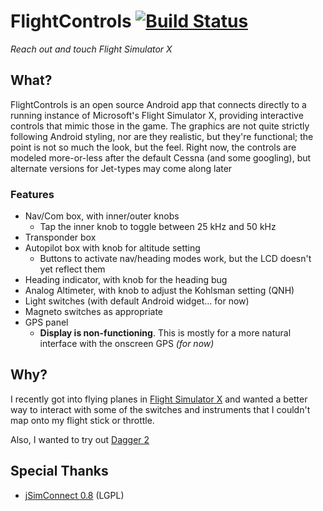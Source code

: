 FlightControls [![Build Status](http://img.shields.io/travis/dhleong/flight-controls.svg?style=flat)](https://travis-ci.org/dhleong/flight-controls)
==============

*Reach out and touch Flight Simulator X*

## What?

FlightControls is an open source Android app that connects 
directly to a running instance of Microsoft's Flight Simulator X, 
providing interactive controls that mimic those in the game. 
The graphics are not quite strictly following Android styling,
nor are they realistic, but they're functional; the point is not
so much the look, but the feel. Right now, the controls are modeled
more-or-less after the default Cessna (and some googling), but
alternate versions for Jet-types may come along later

### Features

- Nav/Com box, with inner/outer knobs
    - Tap the inner knob to toggle between 25 kHz and 50 kHz
- Transponder box
- Autopilot box with knob for altitude setting
    - Buttons to activate nav/heading modes work, but the LCD doesn't yet reflect them
- Heading indicator, with knob for the heading bug
- Analog Altimeter, with knob to adjust the Kohlsman setting (QNH)
- Light switches (with default Android widget... for now)
- Magneto switches as appropriate
- GPS panel
    - **Display is non-functioning**. This is mostly for a more 
    natural interface with the onscreen GPS *(for now)*

## Why?

I recently got into flying planes in 
[Flight Simulator X](http://store.steampowered.com/app/314160/)
and wanted a better way to interact with some of the switches and
instruments that I couldn't map onto my flight stick or throttle.

Also, I wanted to try out [Dagger 2](http://google.github.io/dagger/)

## Special Thanks

- [jSimConnect 0.8](http://lc0277.gratisim.fr/jsimconnect.html) (LGPL)

